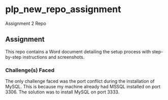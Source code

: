 # plp_new_repo_assignment
Assignment 2 Repo

## Assignment
This repo contains a Word document detailing the setup process with step-by-step instructions and screenshots.

### Challenge(s) Faced
The only challenge faced was the port conflict during the installation of MySQL. This is because my machine already had MSSQL installed on port 3306. The solution was to install MySQL on port 3333.
